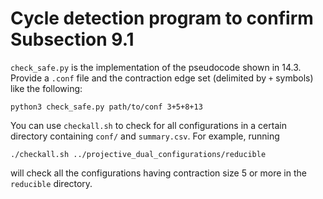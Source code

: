 # Cycle detection program to confirm Subsection 9.1

`check_safe.py` is the implementation of the pseudocode shown in 14.3.
Provide a `.conf` file and the contraction edge set (delimited by `+` symbols) like the following:

```
python3 check_safe.py path/to/conf 3+5+8+13
```

You can use `checkall.sh` to check for all configurations in a certain directory containing `conf/` and `summary.csv`.
For example, running

```
./checkall.sh ../projective_dual_configurations/reducible
```

will check all the configurations having contraction size 5 or more in the `reducible` directory.